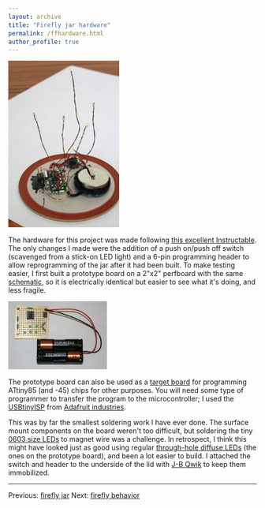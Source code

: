```yaml
---
layout: archive
title: "Firefly jar hardware"
permalink: /ffhardware.html
author_profile: true
---
```


<img src="images/fireflydone.jpg" width="225" alt="finished jar electronics">

The hardware for this project was made following <a
href="http://www.instructables.com/id/Jar-of-Fireflies/">this
excellent Instructable</a>.  The only changes I made were the addition
of a push on/push off switch (scavenged from a stick-on LED light) and
  a 6-pin programming header to allow reprogramming of the jar after it had been built.  To make testing
easier, I first built a prototype board on a 2"x2" perfboard with the
same [schematic](images/schematic.png), so it is electrically identical but easier to see what
it's doing, and less fragile.

<img src="images/protoboard.jpg" width="200" alt="Prototype board">

The prototype board can also be used as a <a
href="http://www.evilmadscientist.com/article.php/avrtargetboards">target
board</a> for programming ATtiny85 (and -45) chips for other purposes.
You will need some type of programmer to transfer the program to the
microcontroller; I used the <a
href="http://www.ladyada.net/make/usbtinyisp/index.html">USBtinyISP</a>
from <a href="http://www.adafruit.com/">Adafruit industries</a>.

This was by far the smallest soldering work I have ever done.  The
surface mount components on the board weren't too difficult, but
soldering the tiny <a href="http://search.digikey.com/scripts/DkSearch/dksus.dll?Detail&name=160-1446-1-ND">0603
size LEDs</a> to magnet wire was a challenge.  In retrospect, I
think this might have looked just as good using regular <a
href="http://search.digikey.com/scripts/DkSearch/dksus.dll?keywords=754-1242-ND">through-hole
diffuse LEDs</a> (the ones on the prototype board), and been a lot
easier to build.  I attached the switch and header to the underside
of the lid with <a
href="http://www.jbweld.net/products/jbkwik.php">J-B Qwik</a> to
keep them immobilized.

---

Previous: [firefly jar](firefly.html)
Next: [firefly behavior](ffbehavior.html)
